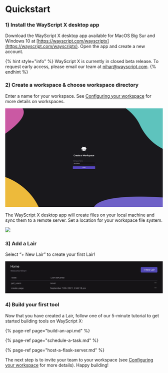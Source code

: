 # Quickstart

### **1\) Install the WayScript X desktop app**

Download the WayScript X desktop app available for MacOS Big Sur and Windows 10 at [https://wayscript.com/wayscriptx](https://wayscript.com/wayscriptx). Open the app and create a new account.

{% hint style="info" %}
WayScript X is currently in closed beta release. To request early access, please email our team at [nihar@wayscript.com](mailto:nihar@wayscript.com).
{% endhint %}

### **2\) Create a workspace & choose workspace directory**

Enter a name for your workspace. See [Configuring your workspace](../configuring-your-workspace.md) for more details on workspaces.

![](../.gitbook/assets/env-1%20%281%29.png)

The WayScript X desktop app will create files on your local machine and sync them to a remote server. Set a location for your workspace file system.

![](https://codahosted.io/docs/2kDMDaZ6QP/blobs/bl-ctT1lSpsA8/897d5cb37c8557ad9b149526e93a87b16af4e7f0f0be3aa51e4bd08c6d58007c44949fb53d3f804d60ab6953bb3c4909efbdda87870c6cf9e4af93f351cc2f42f482aa8e814a011346a8e71807b8ad97ce8824146ad13a8b7a1b3d966da21b512ef7ef54)

### **3\) Add a Lair**

Select “+ New Lair” to create your first Lair!

![](../.gitbook/assets/screen-shot-2021-09-14-at-1.50.08-pm.png)

### **4\)** Build your first tool 

Now that you have created a Lair, follow one of our 5-minute tutorial to get started building tools on WayScript X:

{% page-ref page="build-an-api.md" %}

{% page-ref page="schedule-a-task.md" %}

{% page-ref page="host-a-flask-server.md" %}

The next step is to invite your team to your workspace \(see [Configuring your workspace](../configuring-your-workspace.md) for more details\). Happy building!

